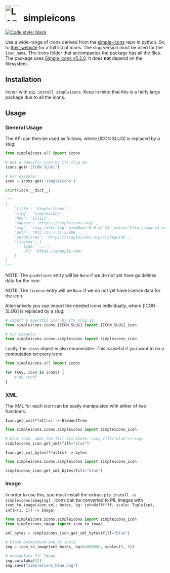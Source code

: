 <h1>
  <img src="logo.svg" alt="Logo" width="50" height="50">
  simpleicons
</h1>

[![Code style: black](https://img.shields.io/badge/code%20style-black-000000.svg)](https://github.com/psf/black)

Use a wide-range of icons derived from the [simple-icons](https://github.com/simple-icons/simple-icons) repo in python. Go to [their website](https://simpleicons.org/) for a full list of icons. The slug version must be used for the `icon_name`. The icons folder that accompanies the package has all the files. The package uses [Simple Icons v5.2.0](https://github.com/simple-icons/simple-icons/releases/tag/5.5.0). It does **not** depend on the filesystem.

## Installation

Install with `pip install simpleicons`. Keep in mind that this is a fairly large package due to all the icons.

## Usage

### General Usage

The API can then be used as follows, where [ICON SLUG] is replaced by a slug:

```py
from simpleicons.all import icons

# Get a specific icon by its slug as:
icons.get('[ICON SLUG]')

# For example:
icon = icons.get('simpleicons')

print(icon.__dict__)

"""
{
    'title': 'Simple Icons',
    'slug': 'simpleicons',
    'hex': '111111',
    'source': 'https://simpleicons.org/',
    'svg': '<svg role="img" viewBox="0 0 24 24" xmlns="http://www.w3.org/2000/svg">...</svg>',
    'path': 'M12 12v-1.5c-2.484 ...',
    'guidelines': 'https://simpleicons.org/styleguide',
    'license': {
        type: '...',
        url: 'https://example.com/'
    }
}
"""
```

NOTE: The `guidelines` entry will be `None` if we do not yet have guidelines data for the icon.

NOTE: The `license` entry will be `None` if we do not yet have license data for the icon.

Alternatively you can import the needed icons individually, where [ICON SLUG] is replaced by a slug:

```py
# Import a specific icon by its slug as:
from simpleicons.icons.[ICON SLUG] import [ICON_SLUG]_icon

# For example:
from simpleicons.icons.simpleicons import simpleicons_icon
```

Lastly, the `icons` object is also enumerable. This is useful if you want to do a computation on every icon:

```py
from simpleicons.all import icons

for (key, icon in icons) {
    # do stuff
}
```

### XML

The XML for each icon can be easily manipulated with either of two functions:

`Icon.get_xml(**attrs) -> ElementTree`

```py
from simpleicons.icons.simpleicons import simpleicons_icon

# blue logo, adds the fill attribute: <svg fill="blue"></svg>
simpleicons_icon.get_xml(fill="blue")
```

`Icon.get_xml_bytes(**attrs) -> bytes`

```py
from simpleicons.icons.simpleicons import simpleicons_icon

simpleicons_icon.get_xml_bytes(fill="blue")
```

### Image

In order to use this, you must install the extras: `pip install -e simpleicons[imaging]` . Icons can be converted to PIL Images with `icon_to_image(icon_xml: bytes, bg: int=0xffffff, scale: Tuple[int, int]=(1, 1)) -> Image`:

```py
from simpleicons.icons.simpleicons import simpleicons_icon
from simpleicons.image import icon_to_image

xml_bytes = simpleicons_icon.get_xml_bytes(fill="blue")

# black background and 5x scale
img = icon_to_image(xml_bytes, bg=0x000000, scale=(5, 5))

# manipulate PIL Image
img.putalpha(32)
img.save("simpleicons_blue.png")
```
